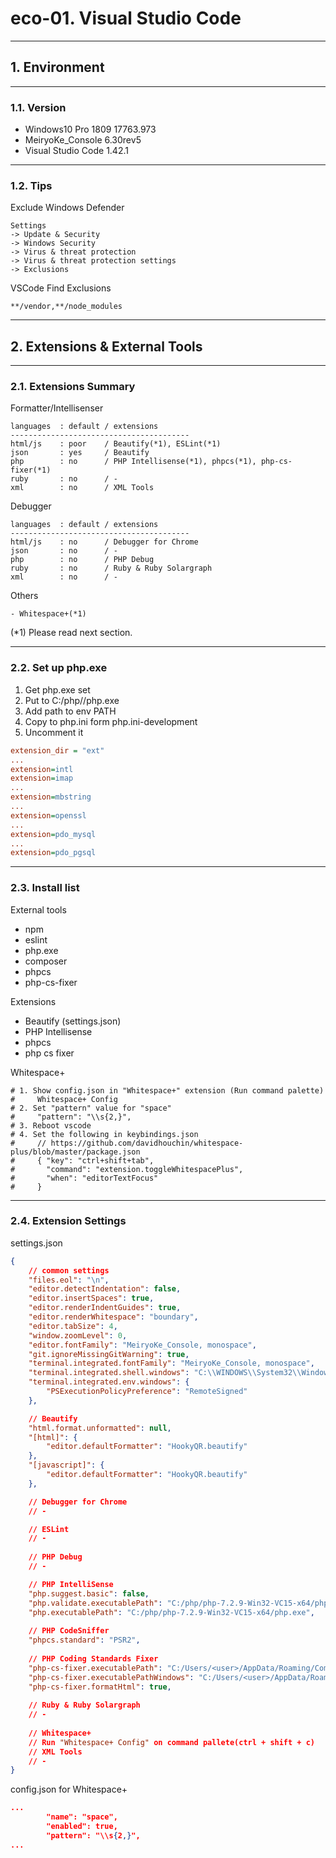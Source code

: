 # eco-01. Visual Studio Code
________________________________________
## 1. Environment
________________________________________
### 1.1. Version

- Windows10 Pro 1809 17763.973
- MeiryoKe_Console 6.30rev5
- Visual Studio Code 1.42.1

________________________________________
### 1.2. Tips

Exclude Windows Defender

```Text
Settings
-> Update & Security
-> Windows Security
-> Virus & threat protection
-> Virus & threat protection settings
-> Exclusions
```

VSCode Find Exclusions

```text
**/vendor,**/node_modules
```

________________________________________
## 2. Extensions & External Tools
________________________________________
### 2.1. Extensions Summary

Formatter/Intellisenser

```text
languages  : default / extensions
----------------------------------------
html/js    : poor    / Beautify(*1), ESLint(*1)
json       : yes     / Beautify
php        : no      / PHP Intellisense(*1), phpcs(*1), php-cs-fixer(*1)
ruby       : no      / -
xml        : no      / XML Tools
```

Debugger

```text
languages  : default / extensions
----------------------------------------
html/js    : no      / Debugger for Chrome
json       : no      / -
php        : no      / PHP Debug
ruby       : no      / Ruby & Ruby Solargraph
xml        : no      / -
```

Others

```text
- Whitespace+(*1)
```

(*1) Please read next section.

________________________________________
### 2.2. Set up php.exe

1. Get php.exe set
2. Put to C:/php/<version-folder>/php.exe
3. Add path to env PATH
4. Copy to php.ini form php.ini-development
5. Uncomment it

```ini
extension_dir = "ext"
...
extension=intl
extension=imap
...
extension=mbstring
...
extension=openssl
...
extension=pdo_mysql
...
extension=pdo_pgsql
```

________________________________________
### 2.3. Install list

External tools

- npm
- eslint
- php.exe
- composer
- phpcs
- php-cs-fixer

Extensions

- Beautify (settings.json)
- PHP Intellisense
- phpcs
- php cs fixer

Whitespace+

```shell
# 1. Show config.json in "Whitespace+" extension (Run command palette)
#     Whitespace+ Config
# 2. Set "pattern" value for "space"
#     "pattern": "\\s{2,}",
# 3. Reboot vscode
# 4. Set the following in keybindings.json
#     // https://github.com/davidhouchin/whitespace-plus/blob/master/package.json
#     { "key": "ctrl+shift+tab",
#       "command": "extension.toggleWhitespacePlus",
#       "when": "editorTextFocus"
#     }
```

________________________________________
### 2.4. Extension Settings

settings.json

```json
{
    // common settings
    "files.eol": "\n",
    "editor.detectIndentation": false,
    "editor.insertSpaces": true,
    "editor.renderIndentGuides": true,
    "editor.renderWhitespace": "boundary",
    "editor.tabSize": 4,
    "window.zoomLevel": 0,
    "editor.fontFamily": "MeiryoKe_Console, monospace",
    "git.ignoreMissingGitWarning": true,
    "terminal.integrated.fontFamily": "MeiryoKe_Console, monospace",
    "terminal.integrated.shell.windows": "C:\\WINDOWS\\System32\\WindowsPowerShell\\v1.0\\powershell.exe",
    "terminal.integrated.env.windows": {
        "PSExecutionPolicyPreference": "RemoteSigned"
    },

    // Beautify
    "html.format.unformatted": null,
    "[html]": {
        "editor.defaultFormatter": "HookyQR.beautify"
    },
    "[javascript]": {
        "editor.defaultFormatter": "HookyQR.beautify"
    },

    // Debugger for Chrome
    // -

    // ESLint
    // -
    
    // PHP Debug
    // -

    // PHP IntelliSense
    "php.suggest.basic": false,
    "php.validate.executablePath": "C:/php/php-7.2.9-Win32-VC15-x64/php.exe",
    "php.executablePath": "C:/php/php-7.2.9-Win32-VC15-x64/php.exe",
    
    // PHP CodeSniffer
    "phpcs.standard": "PSR2",
    
    // PHP Coding Standards Fixer
    "php-cs-fixer.executablePath": "C:/Users/<user>/AppData/Roaming/Composer/vendor/bin/php-cs-fixer",
    "php-cs-fixer.executablePathWindows": "C:/Users/<user>/AppData/Roaming/Composer/vendor/bin/php-cs-fixer.bat",
    "php-cs-fixer.formatHtml": true,
    
    // Ruby & Ruby Solargraph
    // -
    
    // Whitespace+
    // Run "Whitespace+ Config" on command pallete(ctrl + shift + c)
    // XML Tools
    // -
}
```

config.json for Whitespace+

```json
...
        "name": "space",
        "enabled": true,
        "pattern": "\\s{2,}",
...
```
